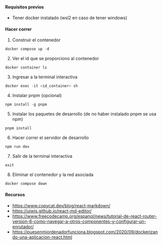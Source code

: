 #### Requisitos previos
  * Tener docker instalado (wsl2 en caso de tener windows)

#### Hacer correr

  1. Construir el contenedor
  ```hs
  docker compose up -d
  ```

  2. Ver el id que se proporciono al contenedor
  ```hs
  docker container ls
  ```

  3. Ingresar a la terminal interactiva
  ```hs
  docker exec -it <id_container> sh
  ```

  4. Instalar pnpm (opcional)
  ```hs
  npm install -g pnpm
  ```

  5. Instalar los paquetes de desarrollo (de no haber instalado pnpm se usa npm)
  ```hs
  pnpm install
  ```

  6. Hacer correr el servidor de desarrollo
  ```hs
  npm run dev
  ```

  7. Salir de la terminal interactiva
  ```hs
  exit
  ```

  8. Eliminar el contenedor y la red asociada
  ```hs
  docker compose down
  ```

#### Recursos
  * https://www.copycat.dev/blog/react-markdown/
  * https://uiwjs.github.io/react-md-editor/
  * https://www.freecodecamp.org/espanol/news/tutorial-de-react-router-version-6-como-navegar-a-otros-componentes-y-configurar-un-enrutador/
  * https://puesenmiordenadorfunciona.blogspot.com/2020/09/dockerizando-una-aplicacion-react.html
